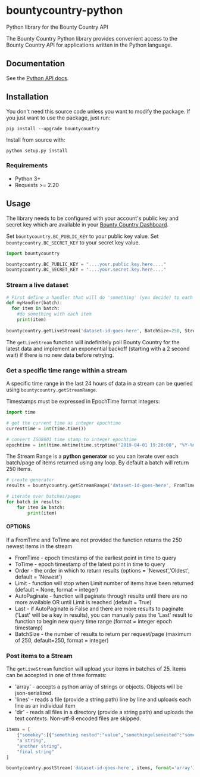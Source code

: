 # bountycountry-python
Python library for the Bounty Country API

The Bounty Country Python library provides convenient access to the Bounty Country API for applications written in the Python language. 

## Documentation

See the [Python API docs](https://bountycountry.com/apidocs/).

## Installation

You don't need this source code unless you want to modify the package. If you just
want to use the package, just run:

    pip install --upgrade bountycountry

Install from source with:

    python setup.py install

### Requirements

- Python 3+ 
- Requests >= 2.20

## Usage

The library needs to be configured with your account's public key and secret key which are
available in your [Bounty Country Dashboard](https://bountycountry.com/api). 

Set `bountycountry.BC_PUBLIC_KEY` to your public key value. 
Set `bountycountry.BC_SECRET_KEY` to your secret key value. 


```python
import bountycountry

bountycountry.BC_PUBLIC_KEY = "....your.public.key.here...."
bountycountry.BC_SECRET_KEY = "....your.secret.key.here...."
```

### Stream a live dataset
```python
# First define a handler that will do 'something' (you decide) to each batch of items received.
def myHandler(batch):
  for item in batch:
    #do something with each item
    print(item)
  
bountycountry.getLiveStream('dataset-id-goes-here', BatchSize=250, StreamHandler=myHandler)
```
The `getLiveStream` function will indefinitely poll Bounty Country for the latest data and implement an exponential backoff (starting with a 2 second wait) if there is no new data before retrying. 


### Get a specific time range within a stream 

A specific time range in the last 24 hours of data in a stream can be queried using `bountycountry.getStreamRange`. 

Timestamps must be expressed in EpochTime format integers:
```python
import time 

# get the current time as integer epochtime
currenttime = int(time.time())

# convert ISO8601 time stamp to integer epochtime 
epochtime = int(time.mktime(time.strptime("2019-04-01 19:20:00", "%Y-%m-%d %H:%M:%S")))

```

The Stream Range is a **python generator** so you can iterate over each batch/page of items returned using any loop. 
By default a batch will return 250 items.   

```python
# create generator
results = bountycountry.getStreamRange('dataset-id-goes-here', FromTime = 1554106800, ToTime = 1554109000)

# iterate over batches/pages 
for batch in results:
    for item in batch:
        print(item)
```
#### OPTIONS
If a FromTime and ToTime are not provided the function returns the 250 newest items in the stream
* FromTime - epoch timestamp of the earliest point in time to query
* ToTime - epoch timestamp of the latest point in time to query
* Order - the order in which to return results (options = 'Newest','Oldest', default = 'Newest')
* Limit - function will stop when Limit number of items have been returned (default = None, format = integer)
* AutoPaginate - function will paginate through results until there are no more available OR until Limit is reached (default = True)
* Last - if AutoPaginate is False and there are more results to paginate ('Last' will be a key in results), you can manually pass the 'Last' result to function to begin new query time range (format = integer epoch timestamp)
* BatchSize - the number of results to return per request/page (maximum of 250, default=250, format = integer)


### Post items to a Stream

The `getLiveStream` function will upload your items in batches of 25. Items can be accepted in one of three formats:
* 'array' - accepts a python array of strings or objects. Objects will be json-serialized.
* 'lines' - reads a file (provide a string path) line by line and uploads each line as an individual item
* 'dir' - reads all files in a directory (provide a string path) and uploads the text contexts. Non-utf-8 encoded files are skipped.

```python
items = [
    {"somekey":[{"something nested":"value","somethingelsenested":"somevalue"}],
    "a string",
    "another string",
    "final string"
]

bountycountry.postStream('dataset-id-goes-here', items, format='array')
```

<!--
# vim: set tw=79:
-->
